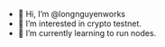 - 👋 Hi, I’m @longnguyenworks
- 👀 I’m interested in crypto testnet.
- 🌱 I’m currently learning to run nodes.


<!---
longnguyenworks/longnguyenworks is a ✨ special ✨ repository because its `README.md` (this file) appears on your GitHub profile.
You can click the Preview link to take a look at your changes.
--->
